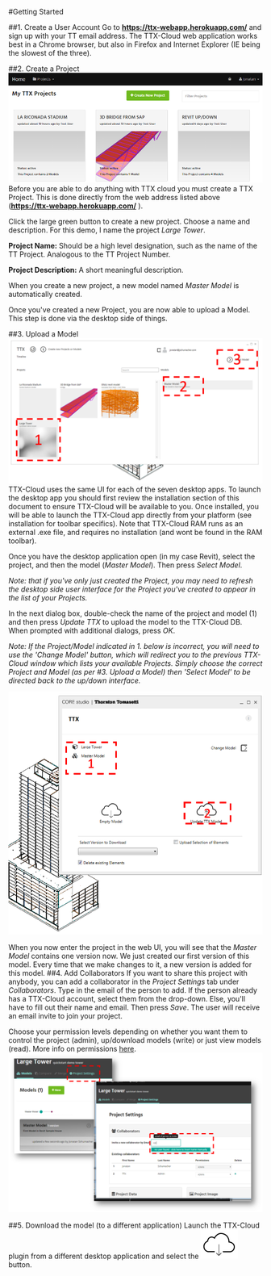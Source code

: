 #Getting Started

##1. Create a User Account
Go to **https://ttx-webapp.herokuapp.com/** and sign up with your TT email address.
The TTX-Cloud web application works best in a Chrome browser, but also in Firefox and Internet Explorer (IE being the slowest of the three).

##2. Create a Project
![](images/GettingStarted/GS_createProject1.PNG)
Before you are able to do anything with TTX cloud you must create a TTX Project. This is done directly from the web address listed above (**https://ttx-webapp.herokuapp.com/** ).

Click the large green button to create a new project. Choose a name and description. For this demo, I name the project *Large Tower*.

**Project Name:** Should be a high level designation, such as the name of the TT Project. Analogous to the TT Project Number.

**Project Description:** A short meaningful description. 

When you create a new project, a new model named *Master Model* is automatically created.

Once you've created a new Project, you are now able to upload a Model. This step is done via the desktop  side of things.

##3. Upload a Model
![](images/GettingStarted/GS_desktopUI.png)
TTX-Cloud uses the same UI for each of the seven desktop apps. To launch the desktop app you should first review the installation section of this document to ensure TTX-Cloud will be available to you. Once installed, you will be able to launch the TTX-Cloud app directly from your platform (see installation for toolbar specifics). Note that TTX-Cloud RAM runs as an external .exe file, and requires no installation (and wont be found in the RAM toolbar). 

Once you have the desktop application open (in my case Revit), select the project, and then the model (*Master Model*). Then press *Select Model*.

*Note: that if you've only just created the Project, you may need to refresh the desktop side user interface for the Project you've created to appear in the list of your Projects.*

In the next dialog box, double-check the name of the project and model (1) and then press *Update TTX* to upload the model to the TTX-Cloud DB.
When prompted with additional dialogs, press *OK*.

*Note: If the Project/Model indicated in 1. below is incorrect, you will need to use the 'Change Model' button, which will redirect you to the previous TTX-Cloud window which lists your available Projects. Simply choose the correct Project and Model (as per #3. Upload a Model) then 'Select Model' to be directed back to the up/down interface.* 

![](images/GettingStarted/GS_desktopUI2.png)

When you now enter the project in the web UI, you will see that the *Master Model* contains one version now. We just created our first version of this model. Every time that we make changes to it, a new version is added for this model. 
##4. Add Collaborators
If you want to share this project with anybody, you can add a collaborator in the *Project Settings* tab  under *Collaborators*.
Type in the email of the person to add. If the person already has a TTX-Cloud account, select them from the drop-down. Else, you'll have to fill out their name and email. Then press *Save*. 
The user will receive an email invite to join your project.

Choose your permission levels depending on whether you want them to control the project (admin), up/download models (write) or just view models (read). More info on permissions [here](the_web_user_interface.md).
![](images/GettingStarted/GS_Collabs.png)

##5. Download the model (to a different application)
Launch the TTX-Cloud plugin from a different desktop application and select the ![](images/GettingStarted/desktop_download.PNG) button.

